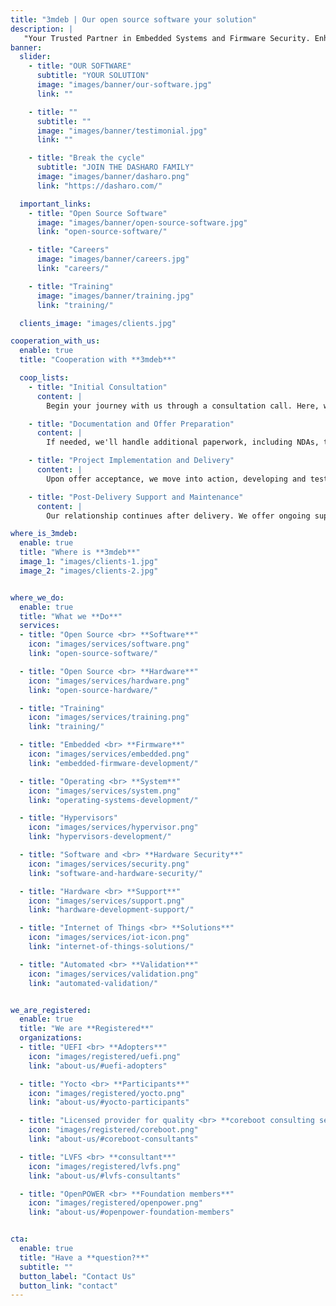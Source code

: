 ```yaml
---
title: "3mdeb | Our open source software your solution"
description: |
   "Your Trusted Partner in Embedded Systems and Firmware Security. Enhance your product's with our consulting services, firmware development, and hardware design."
banner:
  slider:
    - title: "OUR SOFTWARE"
      subtitle: "YOUR SOLUTION"
      image: "images/banner/our-software.jpg"
      link: ""

    - title: ""
      subtitle: ""
      image: "images/banner/testimonial.jpg"
      link: ""

    - title: "Break the cycle"
      subtitle: "JOIN THE DASHARO FAMILY"
      image: "images/banner/dasharo.png"
      link: "https://dasharo.com/"

  important_links:
    - title: "Open Source Software"
      image: "images/banner/open-source-software.jpg"
      link: "open-source-software/"

    - title: "Careers"
      image: "images/banner/careers.jpg"
      link: "careers/"

    - title: "Training"
      image: "images/banner/training.jpg"
      link: "training/"

  clients_image: "images/clients.jpg"

cooperation_with_us:
  enable: true
  title: "Cooperation with **3mdeb**"

  coop_lists:
    - title: "Initial Consultation"
      content: |
        Begin your journey with us through a consultation call. Here, we'll complete a detailed survey focusing on your Embedded Systems, Firmware & Training needs. <br/> [Book a call](https://cloud.3mdeb.com/index.php/apps/calendar/appointment/n7T65toSaD9t)

    - title: "Documentation and Offer Preparation"
      content: |
        If needed, we'll handle additional paperwork, including NDAs, to fully understand your project. We then craft a tailored offer with terms and conditions based on your provided documentation and any further queries.

    - title: "Project Implementation and Delivery"
      content: |
        Upon offer acceptance, we move into action, developing and testing your solution. Our commitment is to deliver high-quality results that meet your specifications.

    - title: "Post-Delivery Support and Maintenance"
      content: |
        Our relationship continues after delivery. We offer ongoing support and maintenance, ensuring your solution continues to perform at its best.

where_is_3mdeb:
  enable: true
  title: "Where is **3mdeb**"
  image_1: "images/clients-1.jpg"
  image_2: "images/clients-2.jpg"


where_we_do:
  enable: true
  title: "What we **Do**"
  services:
  - title: "Open Source <br> **Software**"
    icon: "images/services/software.png"
    link: "open-source-software/"

  - title: "Open Source <br> **Hardware**"
    icon: "images/services/hardware.png"
    link: "open-source-hardware/"

  - title: "Training"
    icon: "images/services/training.png"
    link: "training/"

  - title: "Embedded <br> **Firmware**"
    icon: "images/services/embedded.png"
    link: "embedded-firmware-development/"

  - title: "Operating <br> **System**"
    icon: "images/services/system.png"
    link: "operating-systems-development/"

  - title: "Hypervisors"
    icon: "images/services/hypervisor.png"
    link: "hypervisors-development/"

  - title: "Software and <br> **Hardware Security**"
    icon: "images/services/security.png"
    link: "software-and-hardware-security/"

  - title: "Hardware <br> **Support**"
    icon: "images/services/support.png"
    link: "hardware-development-support/"

  - title: "Internet of Things <br> **Solutions**"
    icon: "images/services/iot-icon.png"
    link: "internet-of-things-solutions/"

  - title: "Automated <br> **Validation**"
    icon: "images/services/validation.png"
    link: "automated-validation/"


we_are_registered:
  enable: true
  title: "We are **Registered**"
  organizations:
  - title: "UEFI <br> **Adopters**"
    icon: "images/registered/uefi.png"
    link: "about-us/#uefi-adopters"

  - title: "Yocto <br> **Participants**"
    icon: "images/registered/yocto.png"
    link: "about-us/#yocto-participants"

  - title: "Licensed provider for quality <br> **coreboot consulting services**"
    icon: "images/registered/coreboot.png"
    link: "about-us/#coreboot-consultants"

  - title: "LVFS <br> **consultant**"
    icon: "images/registered/lvfs.png"
    link: "about-us/#lvfs-consultants"

  - title: "OpenPOWER <br> **Foundation members**"
    icon: "images/registered/openpower.png"
    link: "about-us/#openpower-foundation-members"


cta:
  enable: true
  title: "Have a **question?**"
  subtitle: ""
  button_label: "Contact Us"
  button_link: "contact"
---
```


